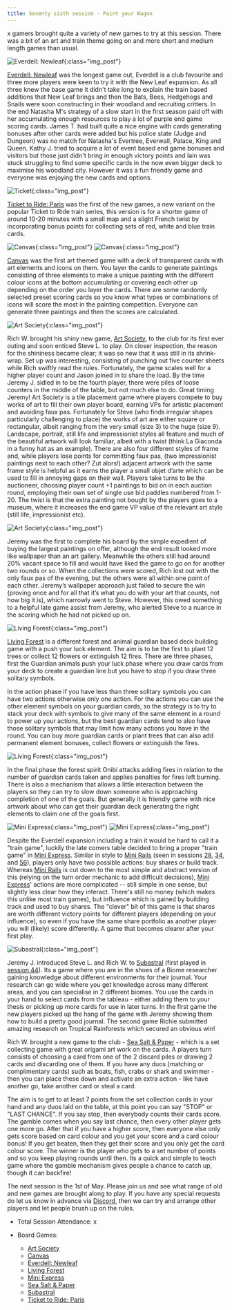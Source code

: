 ```yaml
---
title: Seventy sixth session - Paint your Wagon
---
```


x gamers brought quite a variety of new games to try at this session. There was a bit of an art and train theme going on and more short and medium length games than usual. 

![Everdell: Newleaf](/images/posts/2024_04_17/Everdell01.jpg "Everdell: Newleaf"){:class="img_post"}

[Everdell: Newleaf][EvNL] was the longest game out, Everdell is a club favourite and three more players were keen to try it with the New Leaf expansion. As all three knew the base game it didn't take long to explain the train based additions that New Leaf brings and then the Bats, Bees, Hedgehogs and Snails were soon constructing in their woodland and recruiting critters. In the end Natasha M's strategy of a slow start in the first season paid off with her accumulating enough resources to play a lot of purple end game scoring cards. James T. had built quite a nice engine with cards generating bonuses after other cards were added but his police state (Judge and Dungeon) was no match for Natasha's Evertree, Everwall, Palace, King and Queen. Kathy J. tried to acquire a lot of event based end game bonuses and visitors but those just didn't bring in enough victory points and Iain was stuck struggling to find some specific cards in the now even bigger deck to maximise his woodland city. However it was a fun friendly game and everyone was enjoying the new cards and options.

![Ticket](/images/posts/2024_04_17/Ticket01.jpg "Ticket"){:class="img_post"}

[Ticket to Ride: Paris][TtRP] was the first of the new games, a new variant on the popular Ticket to Ride train series, this version is for a shorter game of around 10-20 minutes with a small map and a slight French twist by incorporating bonus points for collecting sets of red, white and blue train cards.

![Canvas](/images/posts/2024_04_17/Canvas01.jpg "Canvas"){:class="img_post"}
![Canvas](/images/posts/2024_04_17/Canvas02.jpg "Canvas"){:class="img_post"}

[Canvas][Cv] was the first art themed game with a deck of transparent cards with art elements and icons on them. You layer the cards to generate paintings consisting of three elements to make a unique painting with the different colour icons at the bottom accumulating or covering each other up depending on the order you layer the cards. There are some randomly selected preset scoring cards so you know what types or combinations of icons will score the most in the painting competition. Everyone can generate three paintings and then the scores are calculated.

![Art Society](/images/posts/2024_04_17/ArtSociety01.jpg "Art Society"){:class="img_post"}

Rich W. brought his shiny new game, [Art Society][AS], to the club for its first ever outing and soon enticed Steve L. to play. On closer inspection, the reason for the shininess became clear; it was so new that it was still in its shrink-wrap. Set up was interesting, consisting of punching out five counter sheets while Rich swiftly read the rules.  Fortunately, the game scales well for a higher player count and Jason joined in to share the load. By the time Jeremy J. sidled in to be the fourth player, there were piles of loose counters in the middle of the table, but not much else to do. Great timing Jeremy!
Art Society is a tile placement game where players compete to buy works of art to fill their own player board, earning VPs for artistic placement and avoiding faux pas. Fortunately for Steve (who finds irregular shapes particularly challenging to place) the works of art are either square or rectangular, albeit ranging from the very small (size 3) to the huge (size 9). Landscape, portrait, still life and impressionist styles all feature and much of the beautiful artwork will look familiar, albeit with a twist (think La Giaconda in a funny hat as an example). There are also four different styles of frame and, while players lose points for committing faux pas, (two impressionist paintings next to each other? Zut alors!) adjacent artwork with the same frame style is helpful as it earns the player a small objet d’arte which can be used to fill in annoying gaps on their wall. Players take turns to be the auctioneer, choosing player count +1 paintings to bid on in each auction round, employing their own set of single use bid paddles numbered from 1-20. The twist is that the extra painting not bought by the players goes to a museum, where it increases the end game VP value of the relevant art style (still life, impressionist etc).
 
 ![Art Society](/images/posts/2024_04_17/ArtSociety02.jpg "Art Society"){:class="img_post"}

Jeremy was the first to complete his board by the simple expedient of buying the largest paintings on offer, although the end result looked more like wallpaper than an art gallery.  Meanwhile the others still had around 20% vacant space to fill and would have liked the game to go on for another two rounds or so. When the collections were scored, Rich lost out with the only faux pas of the evening, but the others were all within one point of each other.  Jeremy’s wallpaper approach just failed to secure the win (proving once and for all that it’s what you do with your art that counts, not how big it is), which narrowly went to Steve.  However, this owed something to a helpful late game assist from Jeremy, who alerted Steve to a nuance in the scoring which he had not picked up on.

![Living Forest](/images/posts/2024_04_17/LivingForest01.jpg "Living Forest"){:class="img_post"}

[Living Forest][LF] is a different forest and animal guardian based deck building game with a push your luck element. The aim is to be the first to plant 12 trees or collect 12 flowers or extinguish 12 fires. There are three phases, first the Guardian animals push your luck phase where you draw cards from your deck to create a guardian line but you have to stop if you draw three solitary symbols.

In the action phase if you have less than three solitary symbols you can have two actions otherwise only one action. For the actions you can use the other element symbols on your guardian cards, so the strategy is to try to stack your deck with symbols to give many of the same element in a round to power up your actions, but the best guardian cards tend to also have those solitary symbols that may limit how many actions you have in the round. You can buy more guardian cards or plant trees that can also add permanent element bonuses, collect flowers or extinguish the fires.

![Living Forest](/images/posts/2024_04_17/LivingForest02.jpg "Living Forest"){:class="img_post"}

In the final phase the forest spirit Onibi attacks adding fires in relation to the number of guardian cards taken and applies penalties for fires left burning. There is also a mechanism that allows a little interaction between the players so they can try to slow down someone who is approaching completion of one of the goals. But generally it is friendly game with nice artwork about who can get their guardian deck generating the right elements to claim one of the goals first.

![Mini Express](/images/posts/2024_04_17/MiniExpress01.jpg "Mini Express"){:class="img_post"}
![Mini Express](/images/posts/2024_04_17/MiniExpress02.jpg "Mini Express"){:class="img_post"}

Despite the Everdell expansion including a train it would be hard to call it a "train game", luckily the late comers table decided to bring a proper "train game" in [Mini Express][ME]. Similar in style to [Mini Rails][MR] (seen in sessions [28][28], [34][34], and [56][56]), players only have two possible actions: buy shares or build track. Whereas [Mini Rails][MR] is cut down to the most simple and abstract version of this (relying on the turn order mechanic to add difficult decisions), [Mini Express][ME]' actions are more complicated -- still simple in one sense, but slightly less clear how they interact. There's still no money (which makes this unlike most train games), but influence which is gained by building track and used to buy shares. The "clever" bit of this game is that shares are worth different victory points for different players (depending on your influence), so even if you have the same share portfolio as another player you will (likely) score differently. A game that becomes clearer after your first play.

![Subastral](/images/posts/2024_04_17/Subastral01.jpg "Subastral"){:class="img_post"}

Jeremy J. introduced  Steve L. and Rich W. to [Subastral][SA] (first played in [session 44][44]). Its a game where you are in the shoes of a Biome researcher gaining knowledge about different environments for their journal. Your research can go wide where you get knowledge across many different areas, and you can specialise in 2 different biomes. You use the cards in your hand to select cards from the tableau - either adding them to your thesis or picking up more cards for use in later turns. In the first game the new players picked up the hang of the game with Jeremy showing them how to build a pretty good journal. The second game Richie submitted amazing research on Tropical Rainforests which secured an obvious win!

Rich W. brought a new game to the club - [Sea Salt & Paper][SSP] - which is a set collecting game with great origami art work on the cards. A players turn consists of choosing a card from one of the 2 discard piles or drawing 2 cards and discarding one of them. If you have any duos (matching or complimentary cards) such as boats, fish, crabs or shark and swimmer - then you can place these down and activate an extra action - like have another go, take another card or steal a card. 

The aim is to get to at least 7 points from the set collection cards in your hand and any duos laid on the table, at this point you can say "STOP" or "LAST CHANCE". If you say stop, then everybody counts their cards score. The gamble comes when you say last chance, then every other player gets one more go. After that if you have a higher score, then everyone else only gets score based on card colour and you get your score and a card colour bonus! If you get beaten, then they get their score and you only get the card colour score. The winner is the player who gets to a set number of points and so you keep playing rounds until then. Its a quick and simple to teach game where the gamble mechanism gives people a chance to catch up, though it can backfire!

The next session is the 1st of May. Please join us and see what range of old and new games are brought along to play. If you have any special requests do let us know in advance via [Discord][Contact], then we can try and arrange other players and let people brush up on the rules.

* Total Session Attendance: x
* Board Games:

	 * [Art Society][AS]
	 * [Canvas][Cv]
	 * [Everdell: Newleaf][EvNL]
	 * [Living Forest][LF]
	 * [Mini Express][ME]
	 * [Sea Salt & Paper][SSP]
	 * [Subastral][SA]
	 * [Ticket to Ride: Paris][TtRP]


[28]: /2022/04/20/twentyeighth-session.html
[34]: /2022/07/13/thirtyfourth-session.html
[44]: /2022/11/30/fortyfourth-session.html
[56]: /2023/06/14/fiftysixth-session.html

[AS]: {{site.data.BoardGameLinks.ArtSociety.Link}}
[EvNL]: {{site.data.BoardGameLinks.EverdellNewleaf.Link}}
[LF]: {{site.data.BoardGameLinks.LivingForest.Link}}
[SSP]: {{site.data.BoardGameLinks.SeaSaltAndPaper.Link}}
[SA]: {{site.data.BoardGameLinks.Subastral.Link}}
[TtRP]: {{site.data.BoardGameLinks.TicketToRideParis.Link}}
[Cv]: {{site.data.BoardGameLinks.Canvas.Link}}
[ME]: {{site.data.BoardGameLinks.MiniExpress.Link}}
[MR]: {{site.data.BoardGameLinks.MiniRails.Link}}

[Contact]: /Contact.html
